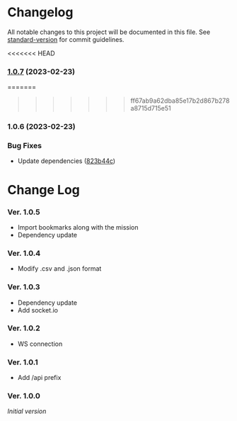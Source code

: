 # Changelog

All notable changes to this project will be documented in this file. See [standard-version](https://github.com/conventional-changelog/standard-version) for commit guidelines.

<<<<<<< HEAD
### [1.0.7](https://github.com/impleotv/stserveruploader/compare/v1.0.6...v1.0.7) (2023-02-23)

=======
>>>>>>> ff67ab9a62dba85e17b2d867b278a8715d715e51
### 1.0.6 (2023-02-23)


### Bug Fixes

* Update dependencies ([823b44c](https://github.com/impleotv/stserveruploader/commit/823b44c0099762dbc94b02ec9f7c95b05b72df2d))


Change Log
==========

### Ver. 1.0.5
- Import bookmarks along with the mission
- Dependency update
### Ver. 1.0.4
- Modify .csv and .json format
### Ver. 1.0.3
- Dependency update
- Add socket.io
### Ver. 1.0.2
- WS connection

### Ver. 1.0.1
- Add /api prefix

### Ver. 1.0.0
*Initial version*
